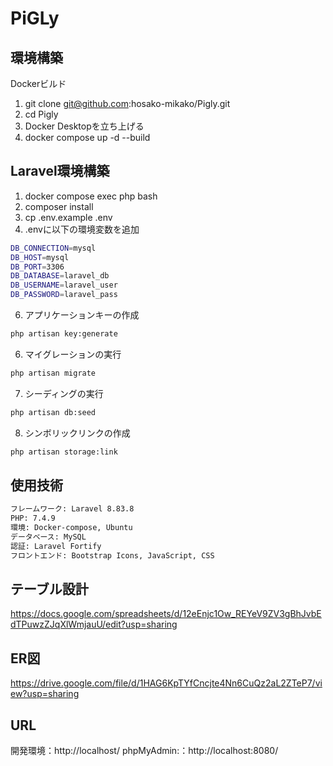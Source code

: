 # PiGLy

## 環境構築
Dockerビルド
1. git clone git@github.com:hosako-mikako/Pigly.git
2. cd Pigly
3. Docker Desktopを立ち上げる
4. docker compose up -d --build

## Laravel環境構築
1. docker compose exec php bash
2. composer install
3. cp .env.example .env
4. .envに以下の環境変数を追加
```bash
DB_CONNECTION=mysql
DB_HOST=mysql
DB_PORT=3306
DB_DATABASE=laravel_db
DB_USERNAME=laravel_user
DB_PASSWORD=laravel_pass
```
6. アプリケーションキーの作成
```bash
php artisan key:generate
```
6. マイグレーションの実行
```bash
php artisan migrate
```
7. シーディングの実行
```bash
php artisan db:seed
```
8. シンボリックリンクの作成
```bash
php artisan storage:link
```

## 使用技術
```bash
フレームワーク: Laravel 8.83.8
PHP: 7.4.9
環境: Docker-compose, Ubuntu
データベース: MySQL
認証: Laravel Fortify
フロントエンド: Bootstrap Icons, JavaScript, CSS
```

## テーブル設計
https://docs.google.com/spreadsheets/d/12eEnjc1Ow_REYeV9ZV3gBhJvbEdTPuwzZJqXlWmjauU/edit?usp=sharing

## ER図
https://drive.google.com/file/d/1HAG6KpTYfCncjte4Nn6CuQz2aL2ZTeP7/view?usp=sharing

## URL
開発環境：http://localhost/
phpMyAdmin:：http://localhost:8080/



